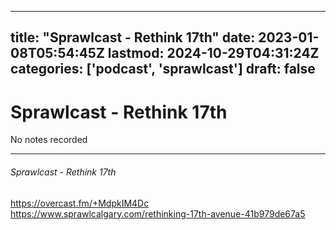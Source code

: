 
---
title: "Sprawlcast - Rethink 17th"
date: 2023-01-08T05:54:45Z
lastmod: 2024-10-29T04:31:24Z
categories: ['podcast', 'sprawlcast']
draft: false
---


# Sprawlcast - Rethink 17th

No notes recorded
- - -
###### Sprawlcast - Rethink 17th

https://overcast.fm/+MdpkIM4Dc  
https://www.sprawlcalgary.com/rethinking-17th-avenue-41b979de67a5

<!-- #public #podcast #sprawlcast -->

<!-- {BearID:68BE0ACD-0ACE-41A3-AB84-92C4899FDC4B-28016-00002D97E8592EA8} -->
